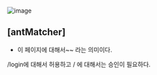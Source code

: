 ![image](https://user-images.githubusercontent.com/108928206/200995833-c8c5a196-e882-401b-9167-c57807ece66a.png)

## [antMatcher]

- 이 페이지에 대해서~~ 라는 의미이다.

/login에 대해서 허용하고 / 에 대해서는 승인이 필요하다.
